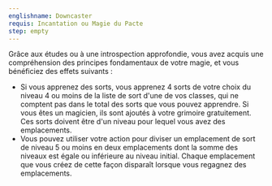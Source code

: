 ```yaml
---
englishname: Downcaster
requis: Incantation ou Magie du Pacte
step: empty
---
```

Grâce aux études ou à une introspection approfondie, vous avez acquis une compréhension des principes fondamentaux de votre magie, et vous bénéficiez des effets suivants : 

 - Si vous apprenez des sorts, vous apprenez 4 sorts de votre choix du niveau 4 ou moins de la liste de sort d'une de vos classes, qui ne comptent pas dans le total des sorts que vous pouvez apprendre. Si vous êtes un magicien, ils sont ajoutés à votre grimoire gratuitement. Ces sorts doivent être d'un niveau pour lequel vous avez des emplacements.
 - Vous pouvez utiliser votre action pour diviser un emplacement de sort de niveau 5 ou moins en deux emplacements dont la somme des niveaux est égale ou inférieure au niveau initial. Chaque emplacement que vous créez de cette façon disparaît lorsque vous regagnez des emplacements.